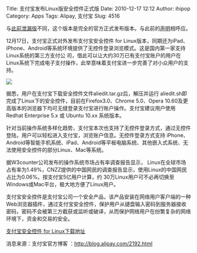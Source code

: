 Title: 支付宝发布Linux版安全控件正式版
Date: 2010-12-17 12:12
Author: ihipop
Category: Apps
Tags: Alipay, 支付宝
Slug: 4516

与[此前泄漏版](http://linuxtoy.org/archives/new-alipay-plugin-leaked.html)不同，这个版本是完全的官方正式发布版本。与此前的[声明](http://blog.alipay.com/2179.html)相呼应。

12月17日，支付宝正式对外发布支付宝安全控件 for
Linux版本，同期还为iPad、iPhone、Android等系统环境提供了无控件登录浏览模式。这是国内第一家支持Linux系统的第三方支付公
司，借此可以让大约30万已有支付宝账户的用户在Linux系统下完成电子支付操作，此举意味着支付宝进一步完善了对小众用户的支持。

![](http://blog.alipay.com/wp-content/2010/12/2010-12-17_113024.jpg)

据悉，用户在支付宝下载安全控件文件aliedit.tar.gz后，解压并运行
aliedit.sh即完成了Linux下的安全控件，目前在Firefox3.0、Chrome 5.0、Opera
10.60及更高版本的浏览器下均可无缝登录支付宝进行账户操作。支付宝建议用户使用Redhat
Enterprise 5.x 或 Ubuntu 10.xx 系统版本。

针对当前操作系统多样化趋势，支付宝本次也支持了无控件登录方式，通过无控件登陆，用户可以轻松进入支付宝，浏览账户信息。无控件登录方式支持
iPhone、Android等智能手机系统、iPad、Android等平板电脑系统、其他嵌入式系统、无法使用安全控件的部分Linux、Mac等系统。

据W3counter公司发布的操作系统市场占有率调查报告显示，
Linux在全球市场占有率为1.49%，CNZZ提供的中国网民的调查报告显示，使用Linux的中国网民占比为0.06%。按支付宝5亿用户计算，约
30万Linux用户可不必再切换至Windows或Mac平台，极大地方便了Linux用户。

支付宝安全控件是支付宝公司一个安全产品，该产品安装在网络用户客户端的一种Web浏览器插件，通过支付宝安全控件，保护用户从键盘输入密码到服务器接收密码，密码不会被第三方截获或监听或破译，从而保护网络用户在纷繁复杂的网络环境下，资金和交易的安全。

[支付宝安全控件 for
Linux下载地址](https://download.alipay.com/alipaysc/linux/aliedit/1.0.3.20/aliedit.tar.gz)

消息来源：支付宝官方博客 ：<http://blog.alipay.com/2192.html>
